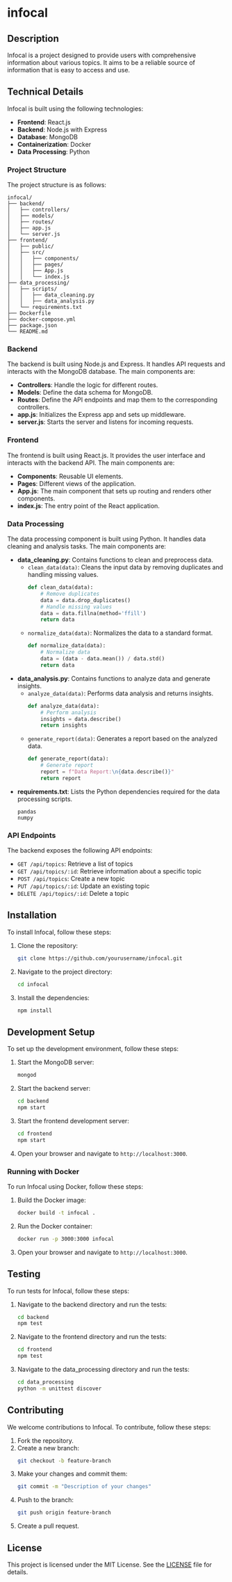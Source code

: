 # infocal

## Description
Infocal is a project designed to provide users with comprehensive information about various topics. It aims to be a reliable source of information that is easy to access and use.

## Technical Details
Infocal is built using the following technologies:
- **Frontend**: React.js
- **Backend**: Node.js with Express
- **Database**: MongoDB
- **Containerization**: Docker
- **Data Processing**: Python

### Project Structure
The project structure is as follows:
```
infocal/
├── backend/
│   ├── controllers/
│   ├── models/
│   ├── routes/
│   ├── app.js
│   └── server.js
├── frontend/
│   ├── public/
│   ├── src/
│   │   ├── components/
│   │   ├── pages/
│   │   ├── App.js
│   │   └── index.js
├── data_processing/
│   ├── scripts/
│   │   ├── data_cleaning.py
│   │   ├── data_analysis.py
│   └── requirements.txt
├── Dockerfile
├── docker-compose.yml
├── package.json
└── README.md
```

### Backend
The backend is built using Node.js and Express. It handles API requests and interacts with the MongoDB database. The main components are:
- **Controllers**: Handle the logic for different routes.
- **Models**: Define the data schema for MongoDB.
- **Routes**: Define the API endpoints and map them to the corresponding controllers.
- **app.js**: Initializes the Express app and sets up middleware.
- **server.js**: Starts the server and listens for incoming requests.

### Frontend
The frontend is built using React.js. It provides the user interface and interacts with the backend API. The main components are:
- **Components**: Reusable UI elements.
- **Pages**: Different views of the application.
- **App.js**: The main component that sets up routing and renders other components.
- **index.js**: The entry point of the React application.

### Data Processing
The data processing component is built using Python. It handles data cleaning and analysis tasks. The main components are:
- **data_cleaning.py**: Contains functions to clean and preprocess data.
    - `clean_data(data)`: Cleans the input data by removing duplicates and handling missing values.
        ```python
        def clean_data(data):
            # Remove duplicates
            data = data.drop_duplicates()
            # Handle missing values
            data = data.fillna(method='ffill')
            return data
        ```
    - `normalize_data(data)`: Normalizes the data to a standard format.
        ```python
        def normalize_data(data):
            # Normalize data
            data = (data - data.mean()) / data.std()
            return data
        ```
- **data_analysis.py**: Contains functions to analyze data and generate insights.
    - `analyze_data(data)`: Performs data analysis and returns insights.
        ```python
        def analyze_data(data):
            # Perform analysis
            insights = data.describe()
            return insights
        ```
    - `generate_report(data)`: Generates a report based on the analyzed data.
        ```python
        def generate_report(data):
            # Generate report
            report = f"Data Report:\n{data.describe()}"
            return report
        ```
- **requirements.txt**: Lists the Python dependencies required for the data processing scripts.
    ```
    pandas
    numpy
    ```

### API Endpoints
The backend exposes the following API endpoints:
- `GET /api/topics`: Retrieve a list of topics
- `GET /api/topics/:id`: Retrieve information about a specific topic
- `POST /api/topics`: Create a new topic
- `PUT /api/topics/:id`: Update an existing topic
- `DELETE /api/topics/:id`: Delete a topic

## Installation
To install Infocal, follow these steps:
1. Clone the repository:
    ```bash
    git clone https://github.com/yourusername/infocal.git
    ```
2. Navigate to the project directory:
    ```bash
    cd infocal
    ```
3. Install the dependencies:
    ```bash
    npm install
    ```

## Development Setup
To set up the development environment, follow these steps:
1. Start the MongoDB server:
    ```bash
    mongod
    ```
2. Start the backend server:
    ```bash
    cd backend
    npm start
    ```
3. Start the frontend development server:
    ```bash
    cd frontend
    npm start
    ```
4. Open your browser and navigate to `http://localhost:3000`.

### Running with Docker
To run Infocal using Docker, follow these steps:
1. Build the Docker image:
    ```bash
    docker build -t infocal .
    ```
2. Run the Docker container:
    ```bash
    docker run -p 3000:3000 infocal
    ```
3. Open your browser and navigate to `http://localhost:3000`.

## Testing
To run tests for Infocal, follow these steps:
1. Navigate to the backend directory and run the tests:
    ```bash
    cd backend
    npm test
    ```
2. Navigate to the frontend directory and run the tests:
    ```bash
    cd frontend
    npm test
    ```
3. Navigate to the data_processing directory and run the tests:
    ```bash
    cd data_processing
    python -m unittest discover
    ```

## Contributing
We welcome contributions to Infocal. To contribute, follow these steps:
1. Fork the repository.
2. Create a new branch:
    ```bash
    git checkout -b feature-branch
    ```
3. Make your changes and commit them:
    ```bash
    git commit -m "Description of your changes"
    ```
4. Push to the branch:
    ```bash
    git push origin feature-branch
    ```
5. Create a pull request.

## License
This project is licensed under the MIT License. See the [LICENSE](LICENSE) file for details.
